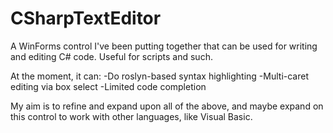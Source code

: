 # CSharpTextEditor
A WinForms control I've been putting together that can be used for writing and editing C# code. Useful for scripts and such.

At the moment, it can:
-Do roslyn-based syntax highlighting 
-Multi-caret editing via box select
-Limited code completion

My aim is to refine and expand upon all of the above, and maybe expand on this control to work with other languages, like Visual Basic.